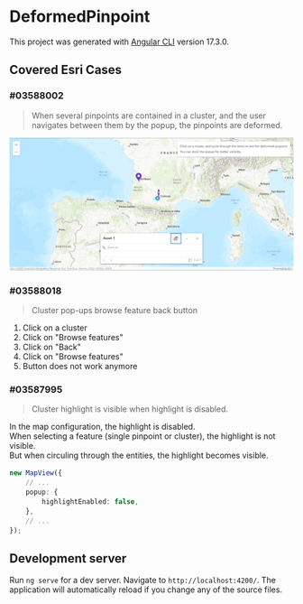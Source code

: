 # DeformedPinpoint

This project was generated with [Angular CLI](https://github.com/angular/angular-cli) version 17.3.0.

## Covered Esri Cases

### #03588002

> When several pinpoints are contained in a cluster, and the user navigates between them by the popup, the pinpoints are deformed.

![demo](./readme/image.png)

### #03588018

> Cluster pop-ups browse feature back button

1. Click on a cluster
2. Click on "Browse features"
3. Click on "Back"
4. Click on "Browse features"
5. Button does not work anymore

### #03587995

> Cluster highlight is visible when highlight is disabled.

In the map configuration, the highlight is disabled.  
When selecting a feature (single pinpoint or cluster), the highlight is not visible.  
But when circuling through the entities, the highlight becomes visible.  

```ts
new MapView({
    // ...
    popup: {
        highlightEnabled: false,
    },
    // ...
});
```

## Development server

Run `ng serve` for a dev server. Navigate to `http://localhost:4200/`. The application will automatically reload if you change any of the source files.
